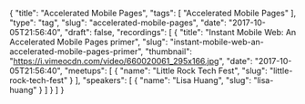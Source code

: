 {
  "title": "Accelerated Mobile Pages",
  "tags": [
    "Accelerated Mobile Pages"
  ],
  "type": "tag",
  "slug": "accelerated-mobile-pages",
  "date": "2017-10-05T21:56:40",
  "draft": false,
  "recordings": [
    {
      "title": "Instant Mobile Web: An Accelerated Mobile Pages primer",
      "slug": "instant-mobile-web-an-accelerated-mobile-pages-primer",
      "thumbnail": "https://i.vimeocdn.com/video/660020061_295x166.jpg",
      "date": "2017-10-05T21:56:40",
      "meetups": [
        {
          "name": "Little Rock Tech Fest",
          "slug": "little-rock-tech-fest"
        }
      ],
      "speakers": [
        {
          "name": "Lisa Huang",
          "slug": "lisa-huang"
        }
      ]
    }
  ]
}